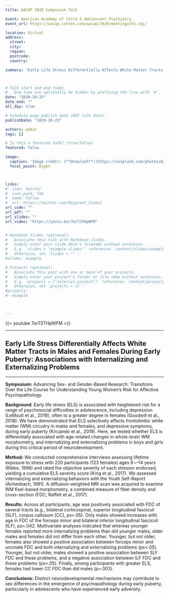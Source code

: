 ```yaml
---
title: AACAP 2020 Symposium Talk

event: American Academy of Child & Adolescent Psychiatry
event_url: https://aacap.confex.com/aacap/2020/meetinginfo.cgi/

location: Virtual
address:
  street: 
  city: 
  region: 
  postcode: 
  country: 

summary: "Early Life Stress Differentially Affects White Matter Tracts in Males and Females During Early Puberty: Associations with Internalizing and Externalizing Problems"



# Talk start and end times.
#   End time can optionally be hidden by prefixing the line with `#`.
date: "2020-10-23"
date_end: ""
all_day: true

# Schedule page publish date (NOT talk date).
publishDate: "2020-10-23"

authors: admin
tags: []

# Is this a featured talk? (true/false)
featured: false

image:
  caption: 'Image credit: [**Unsplash**](https://unsplash.com/photos/bzdhc5b3Bxs)'
  focal_point: Right



links:
#- icon: twitter
#  icon_pack: fab
#  name: Follow
#  url: https://twitter.com/Rajpreet_Chahal
url_code: ""
url_pdf: ""
url_slides: ""
url_video: "https://youtu.be/7or73THpWFM"


# Markdown Slides (optional).
#   Associate this talk with Markdown slides.
#   Simply enter your slide deck's filename without extension.
#   E.g. `slides = "example-slides"` references `content/slides/example-slides.md`.
#   Otherwise, set `slides = ""`.
#slides: example

# Projects (optional).
#   Associate this post with one or more of your projects.
#   Simply enter your project's folder or file name without extension.
#   E.g. `projects = ["internal-project"]` references `content/project/deep-learning/index.md`.
#   Otherwise, set `projects = []`.
#projects:
#- example



---
```



{{< youtube 7or73THpWFM >}}

---

## Early Life Stress Differentially Affects White Matter Tracts in Males and Females During Early Puberty: Associations with Internalizing and Externalizing Problems ##

---


**Symposium:** Advancing Sex- and Gender-Based Research: Transitions Over the Life Course for Understanding Young Women’s Risk for Affective Psychopathology.


**Background**: 
Early life stress (ELS) is associated with heightened risk for a range of psychosocial difficulties in adolescence, including depression (LeMoult et al., 2019), often to a greater degree in females (Goodwill et al., 2018). We have demonstrated that ELS selectively affects frontolimbic white matter (WM) circuitry in males and females, and depressive symptoms, during early puberty (Kircanski et al., 2019). Here, we tested whether ELS is differentially associated with age-related changes in whole-brain WM morphometry, and internalizing and externalizing problems in boys and girls during this critical period of neurodevelopment.


**Method:**
We conducted comprehensive interviews assessing lifetime exposure to stress with 220 participants (123 females) ages 9¬–14 years (Ribbe, 1996) and rated the objective severity of each stressor endorsed, yielding a cumulative ELS severity score (King et al., 2017). We assessed internalizing and externalizing behaviors with the Youth Self-Report (Achenbach, 1991). A diffusion-weighted MRI scan was acquired to examine WM fixel-based morphometry, a combined measure of fiber density and cross-section (FDC; Raffelt et al., 2017).


**Results:**
Across all participants, age was positively associated with FDC of several tracts (e.g., bilateral corticospinal, superior longitudinal fasciculi (SLF), corpus callosum [CC], ps<.05). Only males showed increases with age in FDC of the forceps minor and bilateral inferior longitudinal fasciculi (ILF), ps<.042. Multivariate analyses indicated that whereas younger females reported more internalizing problems than did younger males, older males and females did not differ from each other. Younger, but not older, females also showed a positive association between forceps minor and uncinate FDC and both internalizing and externalizing problems (ps<.05). Younger, but not older, males showed a positive association between SLF FDC and these problems, and a negative association between ILF FDC and these problems (ps<.05). Finally, among participants with greater ELS, females had lower CC FDC than did males (p=.003).


**Conclusions:**
Distinct neurodevelopmental mechanisms may contribute to sex differences in the emergence of psychopathology during early puberty, particularly in adolescents who have experienced early adversity.

